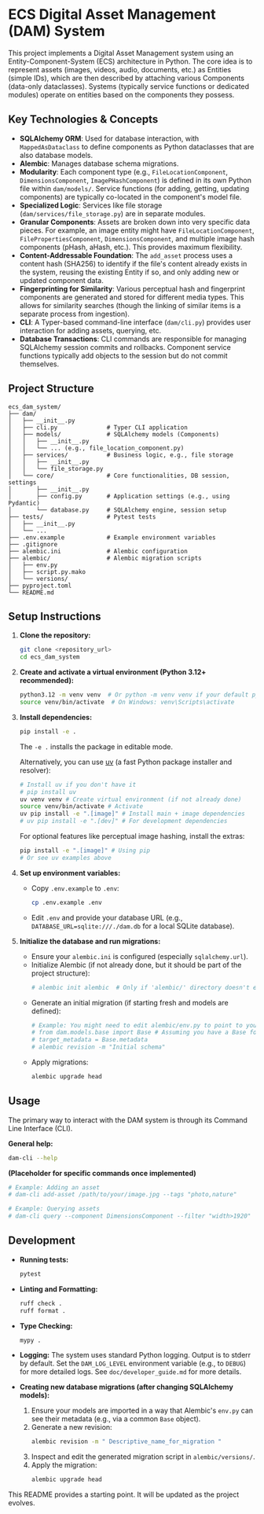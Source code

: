 # ECS Digital Asset Management (DAM) System

This project implements a Digital Asset Management system using an Entity-Component-System (ECS) architecture in Python. The core idea is to represent assets (images, videos, audio, documents, etc.) as Entities (simple IDs), which are then described by attaching various Components (data-only dataclasses). Systems (typically service functions or dedicated modules) operate on entities based on the components they possess.

## Key Technologies & Concepts

*   **SQLAlchemy ORM**: Used for database interaction, with `MappedAsDataclass` to define components as Python dataclasses that are also database models.
*   **Alembic**: Manages database schema migrations.
*   **Modularity**: Each component type (e.g., `FileLocationComponent`, `DimensionsComponent`, `ImagePHashComponent`) is defined in its own Python file within `dam/models/`. Service functions (for adding, getting, updating components) are typically co-located in the component's model file.
*   **Specialized Logic**: Services like file storage (`dam/services/file_storage.py`) are in separate modules.
*   **Granular Components**: Assets are broken down into very specific data pieces. For example, an image entity might have `FileLocationComponent`, `FilePropertiesComponent`, `DimensionsComponent`, and multiple image hash components (pHash, aHash, etc.). This provides maximum flexibility.
*   **Content-Addressable Foundation**: The `add_asset` process uses a content hash (SHA256) to identify if the file's content already exists in the system, reusing the existing Entity if so, and only adding new or updated component data.
*   **Fingerprinting for Similarity**: Various perceptual hash and fingerprint components are generated and stored for different media types. This allows for similarity searches (though the linking of similar items is a separate process from ingestion).
*   **CLI**: A Typer-based command-line interface (`dam/cli.py`) provides user interaction for adding assets, querying, etc.
*   **Database Transactions**: CLI commands are responsible for managing SQLAlchemy session commits and rollbacks. Component service functions typically add objects to the session but do not commit themselves.

## Project Structure

```
ecs_dam_system/
├── dam/
│   ├── __init__.py
│   ├── cli.py              # Typer CLI application
│   ├── models/             # SQLAlchemy models (Components)
│   │   ├── __init__.py
│   │   └── ... (e.g., file_location_component.py)
│   ├── services/           # Business logic, e.g., file storage
│   │   ├── __init__.py
│   │   └── file_storage.py
│   └── core/               # Core functionalities, DB session, settings
│       ├── __init__.py
│       ├── config.py       # Application settings (e.g., using Pydantic)
│       └── database.py     # SQLAlchemy engine, session setup
├── tests/                  # Pytest tests
│   ├── __init__.py
│   └── ...
├── .env.example            # Example environment variables
├── .gitignore
├── alembic.ini             # Alembic configuration
├── alembic/                # Alembic migration scripts
│   ├── env.py
│   ├── script.py.mako
│   └── versions/
├── pyproject.toml
└── README.md
```

## Setup Instructions

1.  **Clone the repository:**
    ```bash
    git clone <repository_url>
    cd ecs_dam_system
    ```

2.  **Create and activate a virtual environment (Python 3.12+ recommended):**
    ```bash
    python3.12 -m venv venv  # Or python -m venv venv if your default python is 3.12+
    source venv/bin/activate  # On Windows: venv\Scripts\activate
    ```

3.  **Install dependencies:**
    ```bash
    pip install -e .
    ```
    The `-e .` installs the package in editable mode.

    Alternatively, you can use [uv](https://github.com/astral-sh/uv) (a fast Python package installer and resolver):
    ```bash
    # Install uv if you don't have it
    # pip install uv
    uv venv venv # Create virtual environment (if not already done)
    source venv/bin/activate # Activate
    uv pip install -e ".[image]" # Install main + image dependencies
    # uv pip install -e ".[dev]" # For development dependencies
    ```

    For optional features like perceptual image hashing, install the extras:
    ```bash
    pip install -e ".[image]" # Using pip
    # Or see uv examples above
    ```

4.  **Set up environment variables:**
    *   Copy `.env.example` to `.env`:
        ```bash
        cp .env.example .env
        ```
    *   Edit `.env` and provide your database URL (e.g., `DATABASE_URL=sqlite:///./dam.db` for a local SQLite database).

5.  **Initialize the database and run migrations:**
    *   Ensure your `alembic.ini` is configured (especially `sqlalchemy.url`).
    *   Initialize Alembic (if not already done, but it should be part of the project structure):
        ```bash
        # alembic init alembic  # Only if 'alembic/' directory doesn't exist
        ```
    *   Generate an initial migration (if starting fresh and models are defined):
        ```bash
        # Example: You might need to edit alembic/env.py to point to your Base metadata
        # from dam.models.base import Base # Assuming you have a Base for models
        # target_metadata = Base.metadata
        # alembic revision -m "Initial schema"
        ```
    *   Apply migrations:
        ```bash
        alembic upgrade head
        ```

## Usage

The primary way to interact with the DAM system is through its Command Line Interface (CLI).

**General help:**
```bash
dam-cli --help
```

**(Placeholder for specific commands once implemented)**
```bash
# Example: Adding an asset
# dam-cli add-asset /path/to/your/image.jpg --tags "photo,nature"

# Example: Querying assets
# dam-cli query --component DimensionsComponent --filter "width>1920"
```

## Development

*   **Running tests:**
    ```bash
    pytest
    ```
*   **Linting and Formatting:**
    ```bash
    ruff check .
    ruff format .
    ```
*   **Type Checking:**
    ```bash
    mypy .
    ```
*   **Logging:** The system uses standard Python logging. Output is to stderr by default. Set the `DAM_LOG_LEVEL` environment variable (e.g., to `DEBUG`) for more detailed logs. See `doc/developer_guide.md` for more details.

*   **Creating new database migrations (after changing SQLAlchemy models):**
    1.  Ensure your models are imported in a way that Alembic's `env.py` can see their metadata (e.g., via a common `Base` object).
    2.  Generate a new revision:
        ```bash
        alembic revision -m " Descriptive_name_for_migration "
        ```
    3.  Inspect and edit the generated migration script in `alembic/versions/`.
    4.  Apply the migration:
        ```bash
        alembic upgrade head
        ```

This README provides a starting point. It will be updated as the project evolves.

